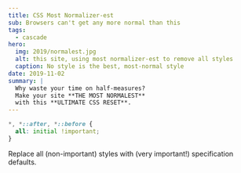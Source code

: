 ```yaml
---
title: CSS Most Normalizer-est
sub: Browsers can't get any more normal than this
tags:
  - cascade
hero:
  img: 2019/normalest.jpg
  alt: this site, using most normalizer-est to remove all styles
  caption: No style is the best, most-normal style
date: 2019-11-02
summary: |
  Why waste your time on half-measures?
  Make your site **THE MOST NORMALEST**
  with this **ULTIMATE CSS RESET**.
---
```


```css
*, *::after, *::before {
  all: initial !important;
}
```

Replace all (non-important) styles
with (very important!) specification defaults.
